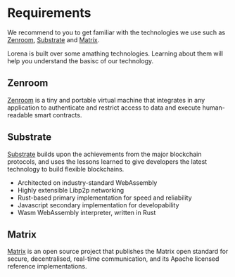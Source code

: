 # Requirements

We recommend to you to get familiar with the technologies we use such as [Zenroom](http://Zenroom.org), [Substrate](https://www.parity.io/substrate/) and [Matrix](https://matrix.org/).

Lorena is built over some amathing technologies. Learning about them will help you understand the basisc of our technology.

## Zenroom
[Zenroom](https://dev.zenroom.org/#/?id=quickstart) is a tiny and portable virtual machine that integrates in any application to authenticate and restrict access to data and execute human-readable smart contracts. 

## Substrate
[Substrate](https://substrate.dev/docs/en/tutorials/start-a-private-network/) builds upon the achievements from the major blockchain protocols, and uses the lessons learned to give developers the latest technology to build flexible blockchains.

- Architected on industry-standard WebAssembly
- Highly extensible Libp2p networking
- Rust-based primary implementation for speed and reliability
- Javascript secondary implementation for developability
- Wasm WebAssembly interpreter, written in Rust

## Matrix
[Matrix](https://matrix.org/docs/guides/installing-synapse) is an open source project that publishes the Matrix open standard for secure, decentralised, real-time communication, and its Apache licensed reference implementations.
